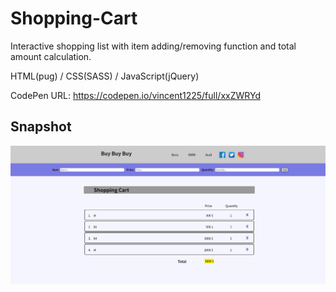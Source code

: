 # Shopping-Cart

Interactive shopping list with item adding/removing function and total amount calculation.

HTML(pug) / CSS(SASS) / JavaScript(jQuery)

CodePen URL: https://codepen.io/vincent1225/full/xxZWRYd


## Snapshot

![Shopping-Cart](https://github.com/Saint1225/Shopping-Cart/blob/master/Shopping-Cart.png)
